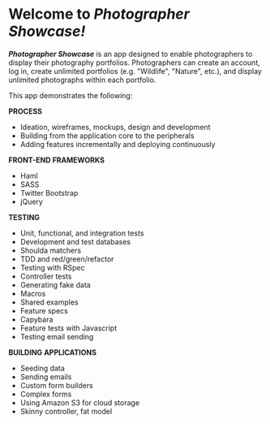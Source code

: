 # Welcome to <i>Photographer Showcase!</i>

<p><b><i>Photographer Showcase</i></b> is an app designed to enable photographers to display their photography portfolios. Photographers can create an account, log in, create unlimited portfolios (e.g. "Wildlife", "Nature", etc.), and display unlimited photographs within each portfolio.</p>

This app demonstrates the following:

<b>PROCESS</b>

* Ideation, wireframes, mockups, design and development
* Building from the application core to the peripherals
* Adding features incrementally and deploying continuously

<b>FRONT-END FRAMEWORKS</b>

* Haml
* SASS
* Twitter Bootstrap
* jQuery

<b>TESTING</b>

* Unit, functional, and integration tests
* Development and test databases
* Shoulda matchers
* TDD and red/green/refactor
* Testing with RSpec
* Controller tests
* Generating fake data
* Macros
* Shared examples
* Feature specs
* Capybara
* Feature tests with Javascript
* Testing email sending

<b>BUILDING APPLICATIONS</b>

* Seeding data
* Sending emails
* Custom form builders
* Complex forms
* Using Amazon S3 for cloud storage
* Skinny controller, fat model